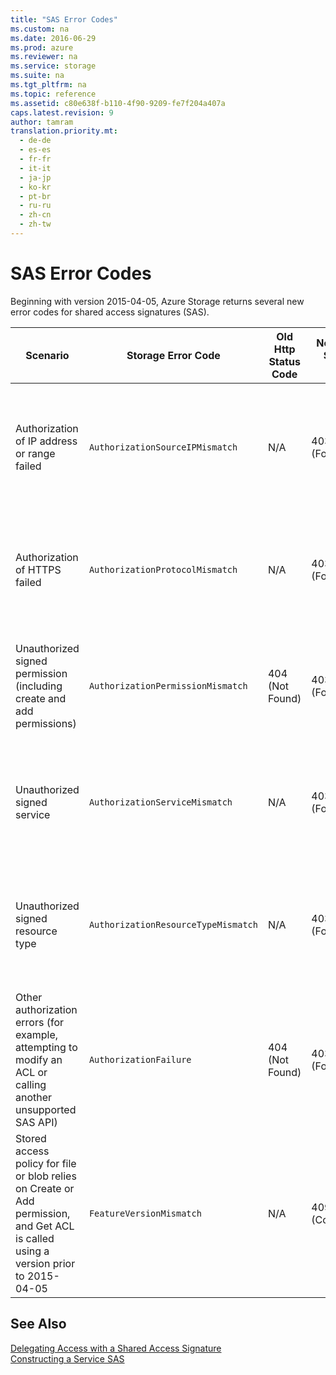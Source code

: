 ```yaml
---
title: "SAS Error Codes"
ms.custom: na
ms.date: 2016-06-29
ms.prod: azure
ms.reviewer: na
ms.service: storage
ms.suite: na
ms.tgt_pltfrm: na
ms.topic: reference
ms.assetid: c80e638f-b110-4f90-9209-fe7f204a407a
caps.latest.revision: 9
author: tamram
translation.priority.mt: 
  - de-de
  - es-es
  - fr-fr
  - it-it
  - ja-jp
  - ko-kr
  - pt-br
  - ru-ru
  - zh-cn
  - zh-tw
---
```

# SAS Error Codes
Beginning with version 2015-04-05, Azure Storage returns several new error codes for  shared access signatures (SAS).  
  
|Scenario|Storage Error Code|Old Http Status Code|New Http Status Code|Error Message|Applies To (SAS Type)|  
|--------------|------------------------|--------------------------|--------------------------|-------------------|-----------------------------|  
|Authorization of IP address or range failed|`AuthorizationSourceIPMismatch`|N/A|403 (Forbidden)|This request is not authorized to perform this operation using this source IP {SourceIP}.|Account SAS<br /><br /> Service SAS|  
|Authorization of HTTPS failed|`AuthorizationProtocolMismatch`|N/A|403 (Forbidden)|This request is not authorized to perform this operation using this protocol.|Account SAS<br /><br /> Service SAS|  
|Unauthorized signed permission (including create and add permissions)|`AuthorizationPermissionMismatch`|404 (Not Found)|403 (Forbidden)|This request is not authorized to perform this operation using this permission.|Account SAS<br /><br /> Service SAS|  
|Unauthorized signed service|`AuthorizationServiceMismatch`|N/A|403 (Forbidden)|This request is not authorized to perform this operation using this service.|Account SAS<br /><br /> Service SAS|  
|Unauthorized signed resource type|`AuthorizationResourceTypeMismatch`|N/A|403 (Forbidden)|This request is not authorized to perform this operation using this resource type.|Account SAS<br /><br /> Service SAS|  
|Other authorization errors (for example, attempting  to modify an ACL or calling another unsupported SAS API)|`AuthorizationFailure`|404 (Not Found)|403 (Forbidden)|This request is not authorized to perform this operation.|Account SAS<br /><br /> Service SAS|  
|Stored access policy for file or blob relies on Create or Add permission, and Get ACL is called using a version prior to 2015-04-05|`FeatureVersionMismatch`|N/A|409 (Conflict)|Stored access policy contains a permission that is not supported by this version.|Service SAS|  
  
## See Also  
 [Delegating Access with a Shared Access Signature](../rest-conceptual/Delegating-Access-with-a-Shared-Access-Signature.md)   
 [Constructing a Service SAS](../rest-conceptual/Constructing-a-Service-SAS.md)